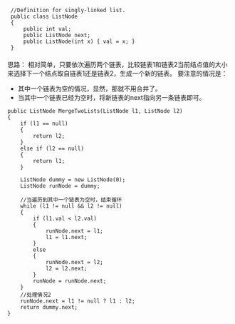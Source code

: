 ```
 //Definition for singly-linked list.
 public class ListNode 
 {
     public int val;
     public ListNode next;
     public ListNode(int x) { val = x; }
 }
```

####
思路： 
相对简单，只要依次遍历两个链表，比较链表1和链表2当前结点值的大小来选择下一个结点取自链表1还是链表2，生成一个新的链表。 
要注意的情况是：
- 其中一个链表为空的情况，显然，那就不用合并了。
- 当其中一个链表已经为空时，将新链表的next指向另一条链表即可。

```
public ListNode MergeTwoLists(ListNode l1, ListNode l2)
{
    if (l1 == null)
    {
        return l2;
    }
    else if (l2 == null)
    {
        return l1;
    }

    ListNode dummy = new ListNode(0);
    ListNode runNode = dummy;

    //当遍历到其中一个链表为空时，结束循环
    while (l1 != null && l2 != null)
    {
        if (l1.val < l2.val)
        {
            runNode.next = l1;
            l1 = l1.next;
        }
        else
        {
            runNode.next = l2;
            l2 = l2.next;
        }
        runNode = runNode.next;
    }
    //处理情况2
    runNode.next = l1 != null ? l1 : l2;
    return dummy.next;
}
```
